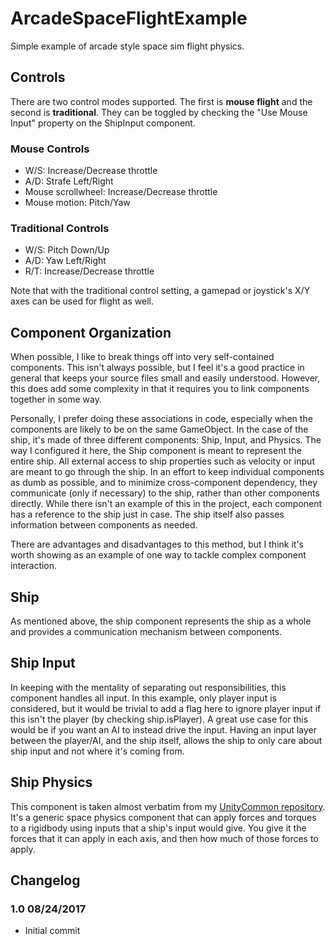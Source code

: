 # ArcadeSpaceFlightExample
Simple example of arcade style space sim flight physics.

## Controls

There are two control modes supported. The first is **mouse flight** and the second is **traditional**. They can be toggled by checking the "Use Mouse Input" property on the ShipInput component.

### Mouse Controls
- W/S: Increase/Decrease throttle
- A/D: Strafe Left/Right
- Mouse scrollwheel: Increase/Decrease throttle
- Mouse motion: Pitch/Yaw

### Traditional Controls
- W/S: Pitch Down/Up
- A/D: Yaw Left/Right
- R/T: Increase/Decrease throttle

Note that with the traditional control setting, a gamepad or joystick's X/Y axes can be used for flight as well.

## Component Organization

When possible, I like to break things off into very self-contained components. This isn't always possible, but I feel it's a good practice in general that keeps your source files small and easily understood. However, this does add some complexity in that it requires you to link components together in some way.

Personally, I prefer doing these associations in code, especially when the components are likely to be on the same GameObject. In the case of the ship, it's made of three different components: Ship, Input, and Physics. The way I configured it here, the Ship component is meant to represent the entire ship. All external access to ship properties such as velocity or input are meant to go through the ship. In an effort to keep individual components as dumb as possible, and to minimize cross-component dependency, they communicate (only if necessary) to the ship, rather than other components directly. While there isn't an example of this in the project, each component has a reference to the ship just in case. The ship itself also passes information between components as needed.

There are advantages and disadvantages to this method, but I think it's worth showing as an example of one way to tackle complex component interaction.

## Ship

As mentioned above, the ship component represents the ship as a whole and provides a communication mechanism between components.

## Ship Input

In keeping with the mentality of separating out responsibilities, this component handles all input. In this example, only player input is considered, but it would be trivial to add a flag here to ignore player input if this isn't the player (by checking ship.isPlayer). A great use case for this would be if you want an AI to instead drive the input. Having an input layer between the player/AI, and the ship itself, allows the ship to only care about ship input and not where it's coming from.

## Ship Physics

This component is taken almost verbatim from my [UnityCommon repository](https://github.com/brihernandez/UnityCommon). It's a generic space physics component that can apply forces and torques to a rigidbody using inputs that a ship's input would give. You give it the forces that it can apply in each axis, and then how much of those forces to apply.

## Changelog

### 1.0 08/24/2017
- Initial commit